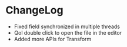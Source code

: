 # ChangeLog

* Fixed field synchronized in multiple threads
* Qol double click to open the file in the editor
* Added more APIs for Transform